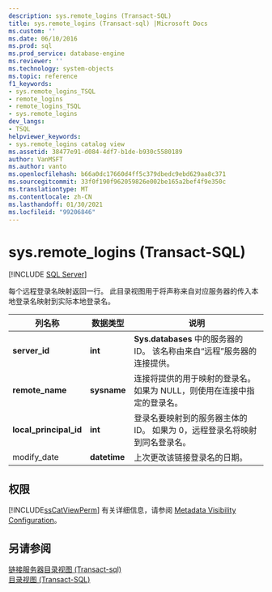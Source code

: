 ```yaml
---
description: sys.remote_logins (Transact-SQL)
title: sys.remote_logins (Transact-sql) |Microsoft Docs
ms.custom: ''
ms.date: 06/10/2016
ms.prod: sql
ms.prod_service: database-engine
ms.reviewer: ''
ms.technology: system-objects
ms.topic: reference
f1_keywords:
- sys.remote_logins_TSQL
- remote_logins
- remote_logins_TSQL
- sys.remote_logins
dev_langs:
- TSQL
helpviewer_keywords:
- sys.remote_logins catalog view
ms.assetid: 38477e91-d084-4df7-b1de-b930c5580189
author: VanMSFT
ms.author: vanto
ms.openlocfilehash: b66a0dc17660d4ff5c379dbedc9ebd629aa8c371
ms.sourcegitcommit: 33f0f190f962059826e002be165a2bef4f9e350c
ms.translationtype: MT
ms.contentlocale: zh-CN
ms.lasthandoff: 01/30/2021
ms.locfileid: "99206846"
---
```

# <a name="sysremote_logins-transact-sql"></a>sys.remote_logins (Transact-SQL)
[!INCLUDE [SQL Server](../../includes/applies-to-version/sqlserver.md)]

  每个远程登录名映射返回一行。 此目录视图用于将声称来自对应服务器的传入本地登录名映射到实际本地登录名。  
  
|列名称|数据类型|说明|  
|-----------------|---------------|-----------------|  
|**server_id**|**int**|**Sys.databases** 中的服务器的 ID。 该名称由来自“远程”服务器的连接提供。|  
|**remote_name**|**sysname**|连接将提供的用于映射的登录名。 如果为 NULL，则使用在连接中指定的登录名。|  
|**local_principal_id**|**int**|登录名要映射到的服务器主体的 ID。 如果为 0，远程登录名将映射到同名登录名。|  
|modify_date|**datetime**|上次更改该链接登录名的日期。|  
  
## <a name="permissions"></a>权限  
 [!INCLUDE[ssCatViewPerm](../../includes/sscatviewperm-md.md)] 有关详细信息，请参阅 [Metadata Visibility Configuration](../../relational-databases/security/metadata-visibility-configuration.md)。  
  
## <a name="see-also"></a>另请参阅  
 [链接服务器目录视图 &#40;Transact-sql&#41;](../../relational-databases/system-catalog-views/linked-servers-catalog-views-transact-sql.md)   
 [目录视图 (Transact-SQL)](../../relational-databases/system-catalog-views/catalog-views-transact-sql.md)  
  
  
